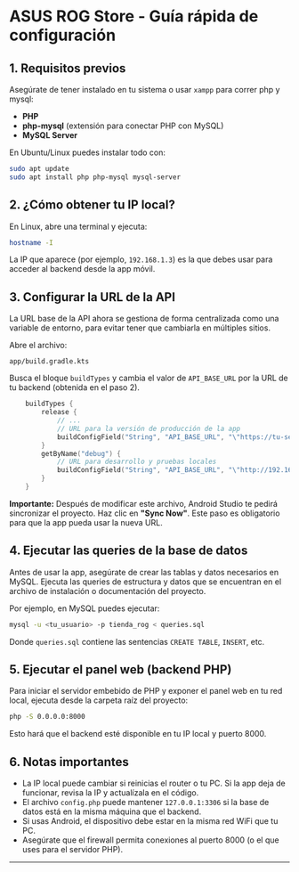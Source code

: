 # ASUS ROG Store - Guía rápida de configuración

## 1. Requisitos previos

Asegúrate de tener instalado en tu sistema o usar `xampp` para correr php y mysql:

- **PHP**  
- **php-mysql** (extensión para conectar PHP con MySQL)
- **MySQL Server**  

En Ubuntu/Linux puedes instalar todo con:

```sh
sudo apt update
sudo apt install php php-mysql mysql-server
```

## 2. ¿Cómo obtener tu IP local?

En Linux, abre una terminal y ejecuta:

```sh
hostname -I
```
La IP que aparece (por ejemplo, `192.168.1.3`) es la que debes usar para acceder al backend desde la app móvil.

## 3. Configurar la URL de la API

La URL base de la API ahora se gestiona de forma centralizada como una variable de entorno, para evitar tener que cambiarla en múltiples sitios.

Abre el archivo:

```
app/build.gradle.kts
```

Busca el bloque `buildTypes` y cambia el valor de `API_BASE_URL` por la URL de tu backend (obtenida en el paso 2).

```kotlin
    buildTypes {
        release {
            // ...
            // URL para la versión de producción de la app
            buildConfigField("String", "API_BASE_URL", "\"https://tu-servidor.com/api\"")
        }
        getByName("debug") {
            // URL para desarrollo y pruebas locales
            buildConfigField("String", "API_BASE_URL", "\"http://192.168.1.7:8000/admin-panel/php\"")
        }
    }
```

**Importante:** Después de modificar este archivo, Android Studio te pedirá sincronizar el proyecto. Haz clic en **"Sync Now"**. Este paso es obligatorio para que la app pueda usar la nueva URL.

## 4. Ejecutar las queries de la base de datos

Antes de usar la app, asegúrate de crear las tablas y datos necesarios en MySQL. Ejecuta las queries de estructura y datos que se encuentran en el archivo de instalación o documentación del proyecto.

Por ejemplo, en MySQL puedes ejecutar:

```sh
mysql -u <tu_usuario> -p tienda_rog < queries.sql
```

Donde `queries.sql` contiene las sentencias `CREATE TABLE`, `INSERT`, etc.

## 5. Ejecutar el panel web (backend PHP)

Para iniciar el servidor embebido de PHP y exponer el panel web en tu red local, ejecuta desde la carpeta raíz del proyecto:

```sh
php -S 0.0.0.0:8000
```

Esto hará que el backend esté disponible en tu IP local y puerto 8000.

## 6. Notas importantes

- La IP local puede cambiar si reinicias el router o tu PC. Si la app deja de funcionar, revisa la IP y actualízala en el código.
- El archivo `config.php` puede mantener `127.0.0.1:3306` si la base de datos está en la misma máquina que el backend.
- Si usas Android, el dispositivo debe estar en la misma red WiFi que tu PC.
- Asegúrate que el firewall permita conexiones al puerto 8000 (o el que uses para el servidor PHP).

---
